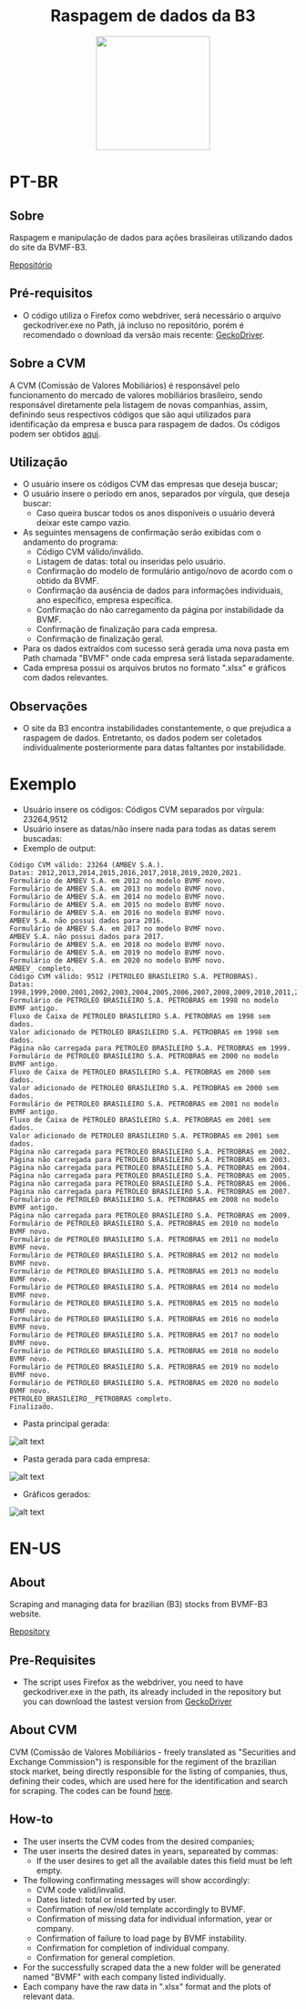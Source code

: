 <div align="center">
<h1>
  Raspagem de dados da B3
  </h1>
  <a href="https://www.b3.com.br/pt_br/">
  <img src="https://i.imgur.com/3LURIFu.png" width="200">
  </a>
  </div>
  
# PT-BR
## Sobre
Raspagem e manipulação de dados para ações brasileiras utilizando dados do site da BVMF-B3.

[Repositório](https://github.com/capuccino26/BVMF-Scraping)

## Pré-requisitos
* O código utiliza o Firefox como webdriver, será necessário o arquivo geckodriver.exe no Path, já incluso no repositório, porém é recomendado o download da versão mais recente: [GeckoDriver](https://github.com/mozilla/geckodriver/releases).

## Sobre a CVM
A CVM (Comissão de Valores Mobiliários) é responsável pelo funcionamento do mercado de valores mobiliários brasileiro, sendo responsável diretamente pela listagem de novas companhias, assim, definindo seus respectivos códigos que são aqui utilizados para identificação da empresa e busca para raspagem de dados. Os códigos podem ser obtidos [aqui](https://cvmweb.cvm.gov.br/SWB/Sistemas/SCW/CPublica/CiaAb/FormBuscaCiaAb.aspx?TipoConsult=c).

## Utilização
* O usuário insere os códigos CVM das empresas que deseja buscar;
* O usuário insere o período em anos, separados por vírgula, que deseja buscar:
  * Caso queira buscar todos os anos disponíveis o usuário deverá deixar este campo vazio.
* As seguintes mensagens de confirmação serão exibidas com o andamento do programa:
  * Código CVM válido/inválido.
  * Listagem de datas: total ou inseridas pelo usuário.
  * Confirmação do modelo de formulário antigo/novo de acordo com o obtido da BVMF.
  * Confirmação da ausência de dados para informações individuais, ano específico, empresa específica.
  * Confirmação do não carregamento da página por instabilidade da BVMF.
  * Confirmação de finalização para cada empresa.
  * Confirmação de finalização geral.
* Para os dados extraídos com sucesso será gerada uma nova pasta em Path chamada "BVMF" onde cada empresa será listada separadamente.
* Cada empresa possui os arquivos brutos no formato ".xlsx" e gráficos com dados relevantes.

## Observações
* O site da B3 encontra instabilidades constantemente, o que prejudica a raspagem de dados. Entretanto, os dados podem ser coletados individualmente posteriormente para datas faltantes por instabilidade.

# Exemplo
  * Usuário insere os códigos: Códigos CVM separados por vírgula:  23264,9512
  * Usuário insere as datas/não insere nada para todas as datas serem buscadas:
  * Exemplo de output:
  ```
Código CVM válido: 23264 (AMBEV S.A.).
Datas: 2012,2013,2014,2015,2016,2017,2018,2019,2020,2021.
Formulário de AMBEV S.A. em 2012 no modelo BVMF novo.
Formulário de AMBEV S.A. em 2013 no modelo BVMF novo.
Formulário de AMBEV S.A. em 2014 no modelo BVMF novo.
Formulário de AMBEV S.A. em 2015 no modelo BVMF novo.
Formulário de AMBEV S.A. em 2016 no modelo BVMF novo.
AMBEV S.A. não possui dados para 2016.
Formulário de AMBEV S.A. em 2017 no modelo BVMF novo.
AMBEV S.A. não possui dados para 2017.
Formulário de AMBEV S.A. em 2018 no modelo BVMF novo.
Formulário de AMBEV S.A. em 2019 no modelo BVMF novo.
Formulário de AMBEV S.A. em 2020 no modelo BVMF novo.
AMBEV_ completo.
Código CVM válido: 9512 (PETROLEO BRASILEIRO S.A. PETROBRAS).
Datas: 1998,1999,2000,2001,2002,2003,2004,2005,2006,2007,2008,2009,2010,2011,2012,2013,2014,2015,2016,2017,2018,2019,2020,2021.
Formulário de PETROLEO BRASILEIRO S.A. PETROBRAS em 1998 no modelo BVMF antigo.
Fluxo de Caixa de PETROLEO BRASILEIRO S.A. PETROBRAS em 1998 sem dados.
Valor adicionado de PETROLEO BRASILEIRO S.A. PETROBRAS em 1998 sem dados.
Página não carregada para PETROLEO BRASILEIRO S.A. PETROBRAS em 1999.
Formulário de PETROLEO BRASILEIRO S.A. PETROBRAS em 2000 no modelo BVMF antigo.
Fluxo de Caixa de PETROLEO BRASILEIRO S.A. PETROBRAS em 2000 sem dados.
Valor adicionado de PETROLEO BRASILEIRO S.A. PETROBRAS em 2000 sem dados.
Formulário de PETROLEO BRASILEIRO S.A. PETROBRAS em 2001 no modelo BVMF antigo.
Fluxo de Caixa de PETROLEO BRASILEIRO S.A. PETROBRAS em 2001 sem dados.
Valor adicionado de PETROLEO BRASILEIRO S.A. PETROBRAS em 2001 sem dados.
Página não carregada para PETROLEO BRASILEIRO S.A. PETROBRAS em 2002.
Página não carregada para PETROLEO BRASILEIRO S.A. PETROBRAS em 2003.
Página não carregada para PETROLEO BRASILEIRO S.A. PETROBRAS em 2004.
Página não carregada para PETROLEO BRASILEIRO S.A. PETROBRAS em 2005.
Página não carregada para PETROLEO BRASILEIRO S.A. PETROBRAS em 2006.
Página não carregada para PETROLEO BRASILEIRO S.A. PETROBRAS em 2007.
Formulário de PETROLEO BRASILEIRO S.A. PETROBRAS em 2008 no modelo BVMF antigo.
Página não carregada para PETROLEO BRASILEIRO S.A. PETROBRAS em 2009.
Formulário de PETROLEO BRASILEIRO S.A. PETROBRAS em 2010 no modelo BVMF novo.
Formulário de PETROLEO BRASILEIRO S.A. PETROBRAS em 2011 no modelo BVMF novo.
Formulário de PETROLEO BRASILEIRO S.A. PETROBRAS em 2012 no modelo BVMF novo.
Formulário de PETROLEO BRASILEIRO S.A. PETROBRAS em 2013 no modelo BVMF novo.
Formulário de PETROLEO BRASILEIRO S.A. PETROBRAS em 2014 no modelo BVMF novo.
Formulário de PETROLEO BRASILEIRO S.A. PETROBRAS em 2015 no modelo BVMF novo.
Formulário de PETROLEO BRASILEIRO S.A. PETROBRAS em 2016 no modelo BVMF novo.
Formulário de PETROLEO BRASILEIRO S.A. PETROBRAS em 2017 no modelo BVMF novo.
Formulário de PETROLEO BRASILEIRO S.A. PETROBRAS em 2018 no modelo BVMF novo.
Formulário de PETROLEO BRASILEIRO S.A. PETROBRAS em 2019 no modelo BVMF novo.
Formulário de PETROLEO BRASILEIRO S.A. PETROBRAS em 2020 no modelo BVMF novo.
PETROLEO_BRASILEIRO__PETROBRAS completo.
Finalizado.
  ```
  * Pasta principal gerada:
  
  ![alt text](https://i.imgur.com/e2PTnMk.png)
  
  * Pasta gerada para cada empresa:
  
  ![alt text](https://i.imgur.com/zwwU6ax.png)
  
  * Gráficos gerados:
  
  ![alt text](https://i.imgur.com/xdM2BDL.png)

# EN-US
## About
Scraping and managing data for brazilian (B3) stocks from BVMF-B3 website.

[Repository](https://github.com/capuccino26/BVMF-Scraping)

## Pre-Requisites
* The script uses Firefox as the webdriver, you need to have geckodriver.exe in the path, its already included in the repository but you can download the lastest version from [GeckoDriver](https://github.com/mozilla/geckodriver/releases)

## About CVM
CVM (Comissão de Valores Mobiliários - freely translated as "Securities and Exchange Commission") is responsible for the regiment of the brazilian stock market, being directly responsible for the listing of companies, thus, defining their codes, which are used here for the identification and search for scraping. The codes can be found [here](https://cvmweb.cvm.gov.br/SWB/Sistemas/SCW/CPublica/CiaAb/FormBuscaCiaAb.aspx?TipoConsult=c).

## How-to
* The user inserts the CVM codes from the desired companies;
* The user inserts the desired dates in years, separeated by commas:
  * If the user desires to get all the available dates this field must be left empty.
* The following confirmating messages will show accordingly:
  * CVM code valid/invalid.
  * Dates listed: total or inserted by user.
  * Confirmation of new/old template accordingly to BVMF.
  * Confirmation of missing data for individual information, year or company.
  * Confirmation of failure to load page by BVMF instability.
  * Confirmation for completion of individual company.
  * Confirmation for general completion.
* For the successfully scraped data the a new folder will be generated named "BVMF" with each company listed individually.
* Each company have the raw data in ".xlsx" format and the plots of relevant data.
